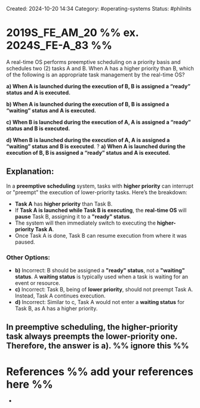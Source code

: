 Created: 2024-10-20 14:34
Category: #operating-systems 
Status: #philnits



# 2019S_FE_AM_20 %% ex. 2024S_FE-A_83 %%

A real-time OS performs preemptive scheduling on a priority basis and schedules two (2) tasks A and B. When A has a higher priority than B, which of the following is an appropriate task management by the real-time OS? 

**a) When A is launched during the execution of B, B is assigned a “ready” status and A is executed.** 

**b) When A is launched during the execution of B, B is assigned a “waiting” status and A is executed.** 

**c) When B is launched during the execution of A, A is assigned a “ready” status and B is executed.** 

**d) When B is launched during the execution of A, A is assigned a “waiting” status and B is executed**.
?
**a) When A is launched during the execution of B, B is assigned a “ready” status and A is executed.** 
## **Explanation:**

In a **preemptive scheduling** system, tasks with **higher priority** can interrupt or "preempt" the execution of lower-priority tasks. Here’s the breakdown:

- **Task A** has **higher priority** than Task B.
- If **Task A is launched while Task B is executing**, the **real-time OS** will **pause** Task B, assigning it to a **"ready" status**.
- The system will then immediately switch to executing the **higher-priority Task A**.
- Once Task A is done, Task B can resume execution from where it was paused.

### Other Options:

- **b)** Incorrect: B should be assigned a **"ready" status**, not a **"waiting" status**. A **waiting status** is typically used when a task is waiting for an event or resource.
- **c)** Incorrect: Task B, being of **lower priority**, should not preempt Task A. Instead, Task A continues execution.
- **d)** Incorrect: Similar to c, Task A would not enter a **waiting status** for Task B, as A has a higher priority.

In **preemptive scheduling**, the higher-priority task always preempts the lower-priority one. Therefore, the answer is **a)**.
%% ignore this %%
---









# References %% add your references here %%
- 